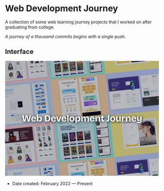# Web Development Journey
A collection of some web learning journey projects that I worked on after graduating from college.

*A journey of a thousand commits begins with a single push.*

## Interface
![Interface](https://raw.githubusercontent.com/luqmanherifa/luqman-herifa-personal-portfolio-v2/main/public/works/webdj.png)

- Date created: February 2022 — Present
